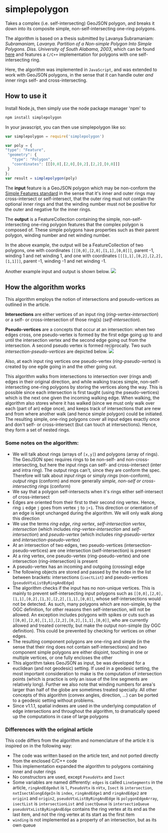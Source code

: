 # simplepolygon

Takes a complex (i.e. self-intersecting) GeoJSON polygon, and breaks it down into its composite simple, non-self-intersecting one-ring polygons.

The algorithm is based on a thesis submitted by Lavanya Subramaniam: *Subramaniam, Lavanya. Partition of a Non-simple Polygon Into Simple Polygons. Diss. University of South Alabama, 2003*, which can be found [here](http://www.cis.southalabama.edu/~hain/general/Theses/Subramaniam_thesis.pdf) and features a `C/C++` implementation for polygons with one self-intersecting ring.

Here, the algorithm was implemented in `JavaScript`, and was extended to work with GeoJSON polygons, in the sense that it can handle outer *and* inner rings self- and cross-intersecting.

## How to use it

Install Node.js, then simply use the node package manager 'npm' to

```bash
npm install simplepolygon
```

In your javascript, you can then use simplepolygon like so:

```javascript
var simplepolygon = require('simplepolygon')

var poly = {
"type": "Feature",
 "geometry": {
   "type": "Polygon",
   "coordinates": [[[0,0],[2,0],[0,2],[2,2],[0,0]]]
 }
};
var result = simplepolygon(poly)
```

The **input** feature is a GeoJSON polygon which may be non-conform the [Simple Features standard](https://en.wikipedia.org/wiki/Simple_Features) in the sense that it's inner and outer rings may cross-intersect or self-intersect, that the outer ring must not contain the optional inner rings and that the winding number must not be positive for the outer and negative for the inner rings.

The **output** is a FeatureCollection containing the simple, non-self-intersecting one-ring polygon features that the complex polygon is composed of. These simple polygons have properties such as their parent polygon, winding number and net winding number.

In the above example, the output will be a FeatureCollection of two polygons, one with coordinates `[[[0,0],[2,0],[1,1],[0,0]]]`, parent -1, winding 1 and net winding 1, and one with coordinates `[[[1,1],[0,2],[2,2],[1,1]]]`, parent -1, winding -1 and net winding -1.

Another example input and output is shown below.
![](/example.png?raw=true)  

## How the algorithm works

This algorithm employs the notion of intersections and pseudo-vertices as outlined in the article.

**Intersections** are either vertices of an input ring (*ring-vertex-intersection*) or a self- or cross-intersection of those ring(s) (*self-intersection*).

**Pseudo-vertices** are a concepts that occur at an intersection: when two edges cross, one pseudo-vertex is formed by the first edge going up to and until the intersection vertex and the second edge going out from the intersection. A second pseudo vertex is formed reciprocally. Two such *intersection-pseudo-vertices* are depicted below.
![](/intersectionPseudoVertices.png?raw=true)  

Also, at each input ring vertices one pseudo-vertex (*ring-pseudo-vertex*) is created by one egde going in and the other going out.

This algorithm walks from intersections to intersection over (rings and) edges in their original direction, and while walking traces simple, non-self-intersecting one-ring polygons by storing the vertices along the way. This is possible since each intersection is first taught (using the pseudo-vertices) which is the next one given the incoming walking edge. When walking, the algorithm also stores where it has walked (since we must only walk over each (part of an) edge once), and keeps track of intersections that are new and from where another walk (and hence simple polygon) could be initiated. The resulting simple, one-ring polygons cover all input edges exactly once and don't self- or cross-intersect (but can touch at intersections). Hence, they form a set of nested rings.

### Some notes on the algorithm:

- We will talk about rings (arrays of `[x,y]`) and polygons (array of rings). The GeoJSON spec requires rings to be non-self- and non-cross-intersecting, but here the input rings can self- and cross-intersect (inter and intra ring). The output rings can't, since they are conform the spec. Therefore will talk about *input rings* or simply *rings* (non-conform), *output rings* (conform) and more generally *simple, non-self or cross-intersecting rings* (conform)
- We say that a polygon self-intersects when it's rings either self-intersect of cross-intersect
- Edges are oriented from their first to their second ring vertex. Hence, ring `i` edge `j` goes from vertex `j` to `j+1`. This direction or orientation of an edge is kept unchanged during the algorithm. We will only walk along this direction
- We use the terms *ring edge*, *ring vertex*, *self-intersection vertex*, *intersection* (which includes *ring-vertex-intersection* and *self-intersection*) and *pseudo-vertex* (which includes *ring-pseudo-vertex* and *intersection-pseudo-vertex*)
- At an intersection of two edges, two pseudo-vertices (intersection-pseudo-vertices) are one intersection (self-intersection) is present
- At a ring vertex, one pseudo-vertex (ring-pseudo-vertex) and one intersection (ring-intersection) is present
- A pseudo-vertex has an incoming and outgoing (crossing) edge
- The following objects are stored and passed by the index in the list between brackets: intersections (`isectList`) and pseudo-vertices (`pseudoVtxListByRingAndEdge`)
- The algorithm checks if the input has no non-unique vertices. This is mainly to prevent self-intersecting input polygons such as `[[0,0],[2,0],[1,1],[0,2],[1,3],[2,2],[1,1],[0,0]]`, whose self-intersections would not be detected. As such, many polygons which are non-simple, by the OGC definition, for other reasons then self-intersection, will not be allowed. An exception includes polygons with spikes or cuts such as `[[0,0],[2,0],[1,1],[2,2],[0,2],[1,1],[0,0]]`, who are currently allowed and treated correctly, but make the output non-simple (by OGC definition). This could be prevented by checking for vertices on other edges.
- The resulting component polygons are one-ring and simple (in the sense that their ring does not contain self-intersections) and two component simple polygons are either disjoint, touching in one or multiple vertices, or one fully encloses the other
- This algorithm takes GeoJSON as input, be was developed for a euclidean (and not geodesic) setting. If used in a geodesic setting, the most important consideration to make is the computation of intersection points (which is practice is only an issue of the line segments are relatively long). Further we also note that winding numbers for area's larger than half of the globe are sometimes treated specially. All other concepts of this algorithm (convex angles, direction, ...) can be ported to a geodesic setting without problems.
- Since v1.1.1, spatial indexes are used in the underlying computation of edge intersections and throughout the algorithm, to dramatically speed up the computations in case of large polygons

### Differences with the original article

This code differs from the algorithm and nomenclature of the article it is inspired on in the following way:

- The code was written based on the article text, and not ported directly from the enclosed C/C++ code
- This implementation expanded the algorithm to polygons containing inner and outer rings
- No constructors are used, except `PseudoVtx` and `Isect`
- Some variables are named differently: `edges` is called `LineSegments` in the article, `ringAndEdgeOut` is  `l`, `PseudoVtx` is `nVtx`, `Isect` is `intersection`, `nxtIsectAlongEdgeIn` is `index`, `ringAndEdge1` and `ringAndEdge2` are `origin1` and `origin2`, `pseudoVtxListByRingAndEdge` is `polygonEdgeArray`, `isectList` is `intersectionList` and `isectQueue` is `intersectioQueue`
- `pseudoVtxListByRingAndEdge` contains the ring vertex at its end as the last item, and not the ring vertex at its start as the first item
- `winding` is not implemented as a property of an intersection, but as its own queue
